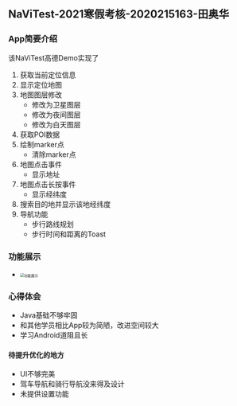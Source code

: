 ## NaViTest-2021寒假考核-2020215163-田奥华

### App简要介绍

该NaViTest高德Demo实现了

1. 获取当前定位信息
2. 显示定位地图
3. 地图图层修改
   - 修改为卫星图层
   - 修改为夜间图层
   - 修改为白天图层
4. 获取POI数据
5. 绘制marker点
   - 清除marker点
6. 地图点击事件
   - 显示地址
7. 地图点击长按事件
   - 显示经纬度
8. 搜索目的地并显示该地经纬度
9. 导航功能
   - 步行路线规划
   - 步行时间和距离的Toast

### 功能展示

- <img src="F:\FormatFactory\Output\功能展示.gif" alt="功能展示" style="zoom:50%;" />

### 心得体会

- Java基础不够牢固
- 和其他学员相比App较为简陋，改进空间较大
- 学习Android道阻且长

#### **待提升优化的地方**

- UI不够完美
- 驾车导航和骑行导航没来得及设计
- 未提供设置功能




